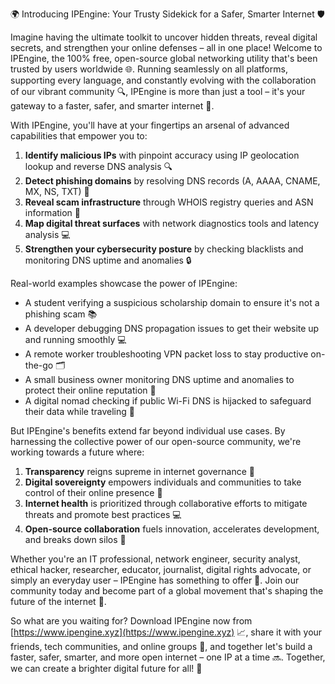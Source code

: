 🌍 Introducing IPEngine: Your Trusty Sidekick for a Safer, Smarter Internet 🛡️

Imagine having the ultimate toolkit to uncover hidden threats, reveal digital secrets, and strengthen your online defenses – all in one place! Welcome to IPEngine, the 100% free, open-source global networking utility that's been trusted by users worldwide 🌐. Running seamlessly on all platforms, supporting every language, and constantly evolving with the collaboration of our vibrant community 🔍, IPEngine is more than just a tool – it's your gateway to a faster, safer, and smarter internet 🚀.

With IPEngine, you'll have at your fingertips an arsenal of advanced capabilities that empower you to:

1. **Identify malicious IPs** with pinpoint accuracy using IP geolocation lookup and reverse DNS analysis 🔍
2. **Detect phishing domains** by resolving DNS records (A, AAAA, CNAME, MX, NS, TXT) 📡
3. **Reveal scam infrastructure** through WHOIS registry queries and ASN information 🔎
4. **Map digital threat surfaces** with network diagnostics tools and latency analysis 💻
5. **Strengthen your cybersecurity posture** by checking blacklists and monitoring DNS uptime and anomalies 🔒

Real-world examples showcase the power of IPEngine:

* A student verifying a suspicious scholarship domain to ensure it's not a phishing scam 📚
* A developer debugging DNS propagation issues to get their website up and running smoothly 💻
* A remote worker troubleshooting VPN packet loss to stay productive on-the-go 🗂️
* A small business owner monitoring DNS uptime and anomalies to protect their online reputation 🔴
* A digital nomad checking if public Wi-Fi DNS is hijacked to safeguard their data while traveling 🛬

But IPEngine's benefits extend far beyond individual use cases. By harnessing the collective power of our open-source community, we're working towards a future where:

1. **Transparency** reigns supreme in internet governance 🌟
2. **Digital sovereignty** empowers individuals and communities to take control of their online presence 🤝
3. **Internet health** is prioritized through collaborative efforts to mitigate threats and promote best practices 💻
4. **Open-source collaboration** fuels innovation, accelerates development, and breaks down silos 🔩

Whether you're an IT professional, network engineer, security analyst, ethical hacker, researcher, educator, journalist, digital rights advocate, or simply an everyday user – IPEngine has something to offer 🤝. Join our community today and become part of a global movement that's shaping the future of the internet 🔗.

So what are you waiting for? Download IPEngine now from [https://www.ipengine.xyz](https://www.ipengine.xyz) 📈, share it with your friends, tech communities, and online groups 👥, and together let's build a faster, safer, smarter, and more open internet – one IP at a time 🔜. Together, we can create a brighter digital future for all! 💫